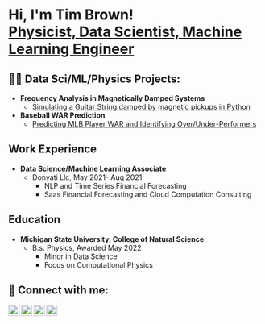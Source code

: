 <h1>Hi, I'm Tim Brown! <br/><a href="https://www.linkedin.com/in/timothy-brown-ml-datasci/">Physicist, Data Scientist, Machine Learning Engineer</a></h1>

<h2>👨‍💻 Data Sci/ML/Physics Projects:</h2>

- <b>Frequency Analysis in Magnetically Damped Systems</b>
  - [Simulating a Guitar String damped by magnetic pickups in Python](https://github.com/TimBrownDataSci/Frequency-Analysis-Magnetic-Damping)
- <b>Baseball WAR Prediction</b>
  - [Predicting MLB Player WAR and Identifying Over/Under-Performers](https://github.com/TimBrownDataSci/Baseball-RAR-Prediction)

<h2>Work Experience</h2>

- <b>Data Science/Machine Learning Associate</b>
  - Donyati Llc, May 2021- Aug 2021
    - NLP and Time Series Financial Forecasting
    - Saas Financial Forecasting and Cloud Computation Consulting
 
<h2>Education</h2>

- <b>Michigan State University, College of Natural Science</b>
  - B.s. Physics,  Awarded May 2022
    - Minor in Data Science
    - Focus on Computational Physics



<h2> 🤳 Connect with me:</h2>

[<img align="left" alt="JoshMadakor | YouTube" width="22px" src="https://cdn.jsdelivr.net/npm/simple-icons@v3/icons/youtube.svg" />][youtube]
[<img align="left" alt="JoshMadakor | Twitter" width="22px" src="https://cdn.jsdelivr.net/npm/simple-icons@v3/icons/twitter.svg" />][twitter]
[<img align="left" alt="JoshMadakor | LinkedIn" width="22px" src="https://cdn.jsdelivr.net/npm/simple-icons@v3/icons/linkedin.svg" />][linkedin]
[<img align="left" alt="JoshMadakor | Instagram" width="22px" src="https://cdn.jsdelivr.net/npm/simple-icons@v3/icons/instagram.svg" />][instagram]

[twitter]: https://twitter.com/joshmadakor
[youtube]: https://www.youtube.com/c/joshmadakor
[instagram]: https://www.instagram.com/joshmadakor/
[linkedin]: https://linkedin.com/in/joshmadakor

<!--
**joshmadakor1/joshmadakor1** is a ✨ _special_ ✨ repository because its `README.md` (this file) appears on your GitHub profile.

Here are some ideas to get you started:

- 🔭 I’m currently working on ...
- 🌱 I’m currently learning ...
- 👯 I’m looking to collaborate on ...
- 🤔 I’m looking for help with ...
- 💬 Ask me about ...
- 📫 How to reach me: ...
- 😄 Pronouns: ...
- ⚡ Fun fact: ...
-->
